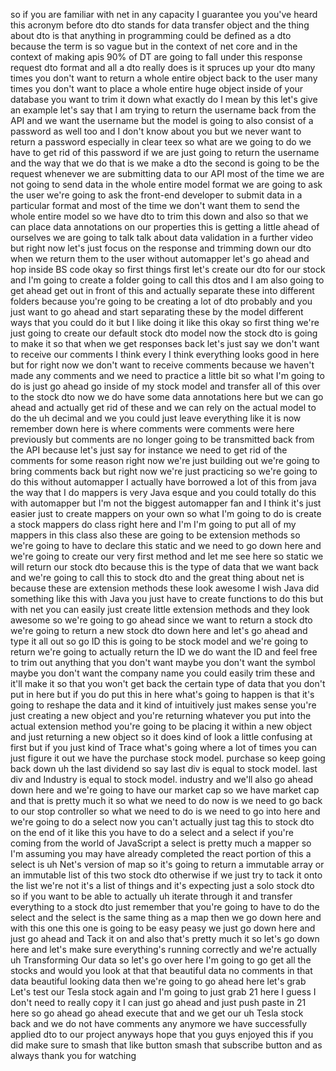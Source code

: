so if you are familiar with net in any capacity I guarantee you you've heard this acronym before dto dto stands for data transfer object and the thing about dto is that anything in programming could be defined as a dto because the term is so vague but in the context of net core and in the context of making apis 90% of DT are going to fall under this response request dto format and all a dto really does is it spruces up your dto many times you don't want to return a whole entire object back to the user many times you don't want to place a whole entire huge object inside of your database you want to trim it down what exactly do I mean by this let's give an example let's say that I am trying to return the username back from the API and we want the username but the model is going to also consist of a password as well too and I don't know about you but we never want to return a password especially in clear teex so what are we going to do we have to get rid of this password if we are just going to return the username and the way that we do that is we make a dto the second is going to be the request whenever we are submitting data to our API most of the time we are not going to send data in the whole entire model format we are going to ask the user we're going to ask the front-end developer to submit data in a particular format and most of the time we don't want them to send the whole entire model so we have dto to trim this down and also so that we can place data annotations on our properties this is getting a little ahead of ourselves we are going to talk talk about data validation in a further video but right now let's just focus on the response and trimming down our dto when we return them to the user without automapper let's go ahead and hop inside BS code okay so first things first let's create our dto for our stock and I'm going to create a folder going to call this dtos and I am also going to get ahead get out in front of this and actually separate these into different folders because you're going to be creating a lot of dto probably and you just want to go ahead and start separating these by the model different ways that you could do it but I like doing it like this okay so first thing we're just going to create our default stock dto model now the stock dto is going to make it so that when we get responses back let's just say we don't want to receive our comments I think every I think everything looks good in here but for right now we don't want to receive comments because we haven't made any comments and we need to practice a little bit so what I'm going to do is just go ahead go inside of my stock model and transfer all of this over to the stock dto now we do have some data annotations here but we can go ahead and actually get rid of these and we can rely on the actual model to do the uh decimal and we you could just leave everything like it is now remember down here is where comments were comments were here previously but comments are no longer going to be transmitted back from the API because let's just say for instance we need to get rid of the comments for some reason right now we're just building out we're going to bring comments back but right now we're just practicing so we're going to do this without automapper I actually have borrowed a lot of this from java the way that I do mappers is very Java esque and you could totally do this with automapper but I'm not the biggest automapper fan and I think it's just easier just to create mappers on your own so what I'm going to do is create a stock mappers do class right here and I'm I'm going to put all of my mappers in this class also these are going to be extension methods so we're going to have to declare this static and we need to go down here and we're going to create our very first method and let me see here so static we will return our stock dto because this is the type of data that we want back and we're going to call this to stock dto and the great thing about net is because these are extension methods these look awesome I wish Java did something like this with Java you just have to create functions to do this but with net you can easily just create little extension methods and they look awesome so we're going to go ahead since we want to return a stock dto we're going to return a new stock dto down here and let's go ahead and type it all out so go ID this is going to be stock model and we're going to return we're going to actually return the ID we do want the ID and feel free to trim out anything that you don't want maybe you don't want the symbol maybe you don't want the company name you could easily trim these and it'll make it so that you won't get back the certain type of data that you don't put in here but if you do put this in here what's going to happen is that it's going to reshape the data and it kind of intuitively just makes sense you're just creating a new object and you're returning whatever you put into the actual extension method you're going to be placing it within a new object and just returning a new object so it does kind of look a little confusing at first but if you just kind of Trace what's going where a lot of times you can just figure it out we have the purchase stock model. purchase so keep going back down uh the last dividend so say last div is equal to stock model. last div and Industry is equal to stock model. industry and we'll also go ahead down here and we're going to have our market cap so we have market cap and that is pretty much it so what we need to do now is we need to go back to our stop controller so what we need to do is we need to go into here and we're going to do a select now you can't actually just tag this to stock dto on the end of it like this you have to do a select and a select if you're coming from the world of JavaScript a select is pretty much a mapper so I'm assuming you may have already completed the react portion of this a select is uh Net's version of map so it's going to return a immutable array or an immutable list of this two stock dto otherwise if we just try to tack it onto the list we're not it's a list of things and it's expecting just a solo stock dto so if you want to be able to actually uh iterate through it and transfer everything to a stock dto just remember that you're going to have to do the select and the select is the same thing as a map then we go down here and with this one this one is going to be easy peasy we just go down here and just go ahead and Tack it on and also that's pretty much it so let's go down here and let's make sure everything's running correctly and we're actually uh Transforming Our data so let's go over here I'm going to go get all the stocks and would you look at that that beautiful data no comments in that data beautiful looking data then we're going to go ahead here let's grab Let's test our Tesla stock again and I'm going to just grab 21 here I guess I don't need to really copy it I can just go ahead and just push paste in 21 here so go ahead go ahead execute that and we get our uh Tesla stock back and we do not have comments any anymore we have successfully applied dto to our project anyways hope that you guys enjoyed this if you did make sure to smash that like button smash that subscribe button and as always thank you for watching